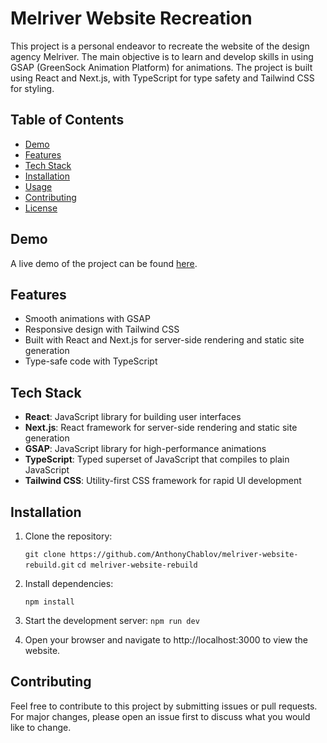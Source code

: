 # Melriver Website Recreation

This project is a personal endeavor to recreate the website of the design agency Melriver. The main objective is to learn and develop skills in using GSAP (GreenSock Animation Platform) for animations. The project is built using React and Next.js, with TypeScript for type safety and Tailwind CSS for styling.

## Table of Contents

- [Demo](#demo)
- [Features](#features)
- [Tech Stack](#tech-stack)
- [Installation](#installation)
- [Usage](#usage)
- [Contributing](#contributing)
- [License](#license)

## Demo

A live demo of the project can be found [here](#).

## Features

- Smooth animations with GSAP
- Responsive design with Tailwind CSS
- Built with React and Next.js for server-side rendering and static site generation
- Type-safe code with TypeScript

## Tech Stack

- **React**: JavaScript library for building user interfaces
- **Next.js**: React framework for server-side rendering and static site generation
- **GSAP**: JavaScript library for high-performance animations
- **TypeScript**: Typed superset of JavaScript that compiles to plain JavaScript
- **Tailwind CSS**: Utility-first CSS framework for rapid UI development

## Installation

1. Clone the repository:

   `git clone https://github.com/AnthonyChablov/melriver-website-rebuild.git`
   `cd melriver-website-rebuild`

2. Install dependencies:

   `npm install`

3. Start the development server:
   `npm run dev`

4. Open your browser and navigate to http://localhost:3000 to view the website.

## Contributing

Feel free to contribute to this project by submitting issues or pull requests. For major changes, please open an issue first to discuss what you would like to change.
